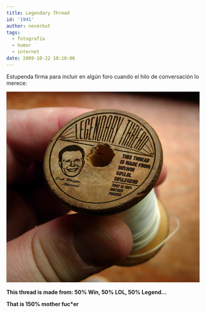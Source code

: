 ```yaml
---
title: Legendary Thread
id: '1941'
author: neverbot
tags:
  - fotografía
  - humor
  - internet
date: 2009-10-22 10:10:06
---
```


Estupenda firma para incluir en algún foro cuando el hilo de conversación lo merece:

![legendary thread](./legendary-thread/legendary-thread.jpg "legendary thread")

**This thread is made from: 50% Win, 50% LOL, 50% Legend...**

**That is 150% mother fuc\*er**
